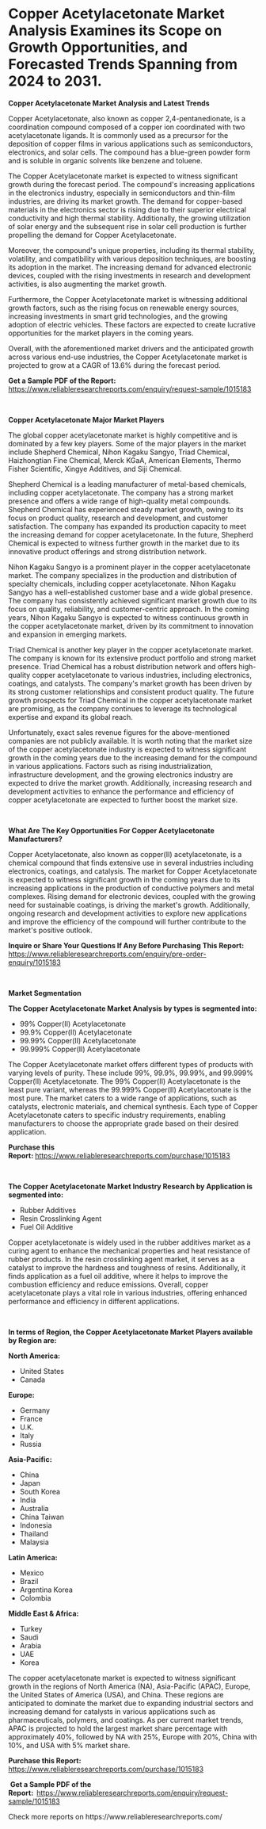 <p><h1>Copper Acetylacetonate Market Analysis Examines its Scope on Growth Opportunities, and Forecasted Trends Spanning from 2024 to 2031.</h1></p><p><strong>Copper Acetylacetonate Market Analysis and Latest Trends</strong></p>
<p><p>Copper Acetylacetonate, also known as copper 2,4-pentanedionate, is a coordination compound composed of a copper ion coordinated with two acetylacetonate ligands. It is commonly used as a precursor for the deposition of copper films in various applications such as semiconductors, electronics, and solar cells. The compound has a blue-green powder form and is soluble in organic solvents like benzene and toluene.</p><p>The Copper Acetylacetonate market is expected to witness significant growth during the forecast period. The compound's increasing applications in the electronics industry, especially in semiconductors and thin-film industries, are driving its market growth. The demand for copper-based materials in the electronics sector is rising due to their superior electrical conductivity and high thermal stability. Additionally, the growing utilization of solar energy and the subsequent rise in solar cell production is further propelling the demand for Copper Acetylacetonate.</p><p>Moreover, the compound's unique properties, including its thermal stability, volatility, and compatibility with various deposition techniques, are boosting its adoption in the market. The increasing demand for advanced electronic devices, coupled with the rising investments in research and development activities, is also augmenting the market growth.</p><p>Furthermore, the Copper Acetylacetonate market is witnessing additional growth factors, such as the rising focus on renewable energy sources, increasing investments in smart grid technologies, and the growing adoption of electric vehicles. These factors are expected to create lucrative opportunities for the market players in the coming years.</p><p>Overall, with the aforementioned market drivers and the anticipated growth across various end-use industries, the Copper Acetylacetonate market is projected to grow at a CAGR of 13.6% during the forecast period.</p></p>
<p><strong>Get a Sample PDF of the Report:&nbsp;</strong> <a href="https://www.reliableresearchreports.com/enquiry/request-sample/1015183">https://www.reliableresearchreports.com/enquiry/request-sample/1015183</a></p>
<p>&nbsp;</p>
<p><strong>Copper Acetylacetonate Major Market Players</strong></p>
<p><p>The global copper acetylacetonate market is highly competitive and is dominated by a few key players. Some of the major players in the market include Shepherd Chemical, Nihon Kagaku Sangyo, Triad Chemical, Haizhongtian Fine Chemical, Merck KGaA, American Elements, Thermo Fisher Scientific, Xingye Additives, and Siji Chemical.</p><p>Shepherd Chemical is a leading manufacturer of metal-based chemicals, including copper acetylacetonate. The company has a strong market presence and offers a wide range of high-quality metal compounds. Shepherd Chemical has experienced steady market growth, owing to its focus on product quality, research and development, and customer satisfaction. The company has expanded its production capacity to meet the increasing demand for copper acetylacetonate. In the future, Shepherd Chemical is expected to witness further growth in the market due to its innovative product offerings and strong distribution network.</p><p>Nihon Kagaku Sangyo is a prominent player in the copper acetylacetonate market. The company specializes in the production and distribution of specialty chemicals, including copper acetylacetonate. Nihon Kagaku Sangyo has a well-established customer base and a wide global presence. The company has consistently achieved significant market growth due to its focus on quality, reliability, and customer-centric approach. In the coming years, Nihon Kagaku Sangyo is expected to witness continuous growth in the copper acetylacetonate market, driven by its commitment to innovation and expansion in emerging markets.</p><p>Triad Chemical is another key player in the copper acetylacetonate market. The company is known for its extensive product portfolio and strong market presence. Triad Chemical has a robust distribution network and offers high-quality copper acetylacetonate to various industries, including electronics, coatings, and catalysts. The company's market growth has been driven by its strong customer relationships and consistent product quality. The future growth prospects for Triad Chemical in the copper acetylacetonate market are promising, as the company continues to leverage its technological expertise and expand its global reach.</p><p>Unfortunately, exact sales revenue figures for the above-mentioned companies are not publicly available. It is worth noting that the market size of the copper acetylacetonate industry is expected to witness significant growth in the coming years due to the increasing demand for the compound in various applications. Factors such as rising industrialization, infrastructure development, and the growing electronics industry are expected to drive the market growth. Additionally, increasing research and development activities to enhance the performance and efficiency of copper acetylacetonate are expected to further boost the market size.</p></p>
<p>&nbsp;</p>
<p><strong>What Are The Key Opportunities For Copper Acetylacetonate Manufacturers?</strong></p>
<p><p>Copper Acetylacetonate, also known as copper(II) acetylacetonate, is a chemical compound that finds extensive use in several industries including electronics, coatings, and catalysis. The market for Copper Acetylacetonate is expected to witness significant growth in the coming years due to its increasing applications in the production of conductive polymers and metal complexes. Rising demand for electronic devices, coupled with the growing need for sustainable coatings, is driving the market's growth. Additionally, ongoing research and development activities to explore new applications and improve the efficiency of the compound will further contribute to the market's positive outlook.</p></p>
<p><strong>Inquire or Share Your Questions If Any Before Purchasing This Report:</strong> <a href="https://www.reliableresearchreports.com/enquiry/pre-order-enquiry/1015183">https://www.reliableresearchreports.com/enquiry/pre-order-enquiry/1015183</a></p>
<p>&nbsp;</p>
<p><strong>Market Segmentation</strong></p>
<p><strong>The Copper Acetylacetonate Market Analysis by types is segmented into:</strong></p>
<p><ul><li>99% Copper(II) Acetylacetonate</li><li>99.9% Copper(II) Acetylacetonate</li><li>99.99% Copper(II) Acetylacetonate</li><li>99.999% Copper(II) Acetylacetonate</li></ul></p>
<p><p>The Copper Acetylacetonate market offers different types of products with varying levels of purity. These include 99%, 99.9%, 99.99%, and 99.999% Copper(II) Acetylacetonate. The 99% Copper(II) Acetylacetonate is the least pure variant, whereas the 99.999% Copper(II) Acetylacetonate is the most pure. The market caters to a wide range of applications, such as catalysts, electronic materials, and chemical synthesis. Each type of Copper Acetylacetonate caters to specific industry requirements, enabling manufacturers to choose the appropriate grade based on their desired application.</p></p>
<p><strong>Purchase this Report:&nbsp;</strong><a href="https://www.reliableresearchreports.com/purchase/1015183">https://www.reliableresearchreports.com/purchase/1015183</a></p>
<p>&nbsp;</p>
<p><strong>The Copper Acetylacetonate Market Industry Research by Application is segmented into:</strong></p>
<p><ul><li>Rubber Additives</li><li>Resin Crosslinking Agent</li><li>Fuel Oil Additive</li></ul></p>
<p><p>Copper acetylacetonate is widely used in the rubber additives market as a curing agent to enhance the mechanical properties and heat resistance of rubber products. In the resin crosslinking agent market, it serves as a catalyst to improve the hardness and toughness of resins. Additionally, it finds application as a fuel oil additive, where it helps to improve the combustion efficiency and reduce emissions. Overall, copper acetylacetonate plays a vital role in various industries, offering enhanced performance and efficiency in different applications.</p></p>
<p>&nbsp;</p>
<p><strong>In terms of Region, the Copper Acetylacetonate Market Players available by Region are:</strong></p>
<p>
    <p> <strong> North America: </strong>
        <ul>
            <li>United States</li>
            <li>Canada</li>
        </ul>
        </p> 
    <p> <strong> Europe: </strong>
        <ul>
            <li>Germany</li>
            <li>France</li>
            <li>U.K.</li>
            <li>Italy</li>
            <li>Russia</li>
        </ul>
        </p> 
    <p> <strong> Asia-Pacific: </strong>
        <ul>
            <li>China</li>
            <li>Japan</li>
            <li>South Korea</li>
            <li>India</li>
            <li>Australia</li>
            <li>China Taiwan</li>
            <li>Indonesia</li>
            <li>Thailand</li>
            <li>Malaysia</li>
        </ul>
        </p> 
    <p> <strong> Latin America: </strong>
        <ul>
            <li>Mexico</li>
            <li>Brazil</li>
            <li>Argentina Korea</li>
            <li>Colombia</li>
        </ul>
        </p> 
    <p> <strong> Middle East & Africa: </strong>
        <ul>
            <li>Turkey</li>
            <li>Saudi</li>
            <li>Arabia</li>
            <li>UAE</li>
            <li>Korea</li>
        </ul>
    </p>
    </p>
<p><p>The copper acetylacetonate market is expected to witness significant growth in the regions of North America (NA), Asia-Pacific (APAC), Europe, the United States of America (USA), and China. These regions are anticipated to dominate the market due to expanding industrial sectors and increasing demand for catalysts in various applications such as pharmaceuticals, polymers, and coatings. As per current market trends, APAC is projected to hold the largest market share percentage with approximately 40%, followed by NA with 25%, Europe with 20%, China with 10%, and USA with 5% market share.</p></p>
<p><strong>Purchase this Report: </strong><a href="https://www.reliableresearchreports.com/purchase/1015183">https://www.reliableresearchreports.com/purchase/1015183</a></p>
<p>&nbsp;<strong>Get a Sample PDF of the Report:&nbsp;&nbsp;</strong><a href="https://www.reliableresearchreports.com/enquiry/request-sample/1015183">https://www.reliableresearchreports.com/enquiry/request-sample/1015183</a></p>
<p><strong></strong></p>
<p>Check more reports on https://www.reliableresearchreports.com/</p>